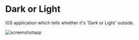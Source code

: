 # Dark or Light
iOS application which tells whether it's 'Dark or Light' outside.

![screenshotapp](https://user-images.githubusercontent.com/27081861/39120244-b77e85fe-470f-11e8-82e5-72548054e3f5.png)
